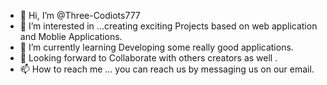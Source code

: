 - 👋 Hi, I’m @Three-Codiots777
- 👀 I’m interested in ...creating exciting Projects based on web application and Moblie Applications.
- 🌱 I’m currently learning Developing some really good applications.
- 💞️ Looking forward to Collaborate with others creators as well .
- 📫 How to reach me ... you can reach us by messaging us on our email.

<!---
Three-Codiots777/Three-Codiots777 is a ✨ special ✨ repository because its `README.md` (this file) appears on your GitHub profile.
You can click the Preview link to take a look at your changes.
--->
